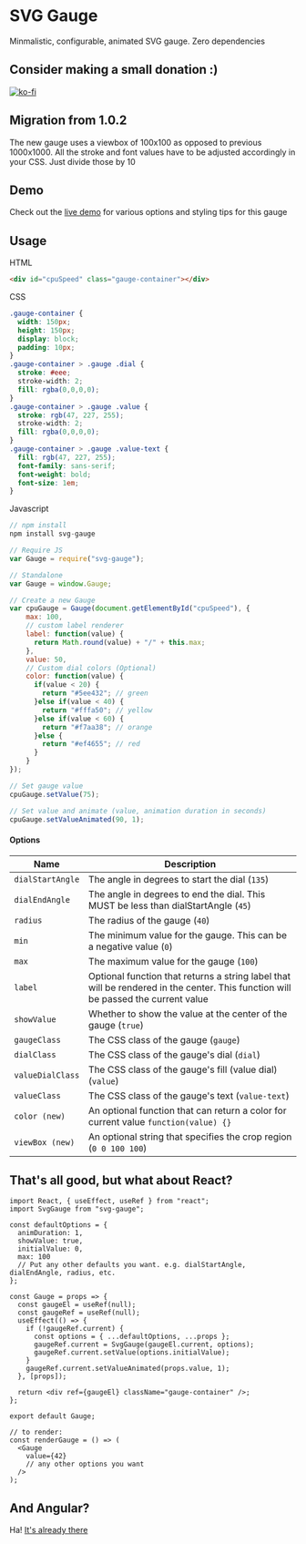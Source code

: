 # SVG Gauge
Minmalistic, configurable, animated SVG gauge. Zero dependencies


## Consider making a small donation :)
[![ko-fi](https://ko-fi.com/img/githubbutton_sm.svg)](https://ko-fi.com/Z8Z01L1TS)


## Migration from 1.0.2

The new gauge uses a viewbox of 100x100 as opposed to previous 1000x1000. All the stroke and font values have to be adjusted accordingly in your CSS. Just divide those by 10


## Demo
Check out the [live demo](http://codepen.io/naikus/pen/BzkoLL) for various options and styling tips for this gauge


## Usage

HTML
```html
<div id="cpuSpeed" class="gauge-container"></div>
```
CSS
```css
.gauge-container {
  width: 150px;
  height: 150px;
  display: block;
  padding: 10px;
}
.gauge-container > .gauge .dial {
  stroke: #eee;
  stroke-width: 2;
  fill: rgba(0,0,0,0);
}
.gauge-container > .gauge .value {
  stroke: rgb(47, 227, 255);
  stroke-width: 2;
  fill: rgba(0,0,0,0);
}
.gauge-container > .gauge .value-text {
  fill: rgb(47, 227, 255);
  font-family: sans-serif;
  font-weight: bold;
  font-size: 1em;
}
```
Javascript
```js
// npm install
npm install svg-gauge

// Require JS
var Gauge = require("svg-gauge");

// Standalone
var Gauge = window.Gauge;

// Create a new Gauge
var cpuGauge = Gauge(document.getElementById("cpuSpeed"), {
    max: 100,
    // custom label renderer
    label: function(value) {
      return Math.round(value) + "/" + this.max;
    },
    value: 50,
    // Custom dial colors (Optional)
    color: function(value) {
      if(value < 20) {
        return "#5ee432"; // green
      }else if(value < 40) {
        return "#fffa50"; // yellow
      }else if(value < 60) {
        return "#f7aa38"; // orange
      }else {
        return "#ef4655"; // red
      }
    }
});

// Set gauge value
cpuGauge.setValue(75);

// Set value and animate (value, animation duration in seconds)
cpuGauge.setValueAnimated(90, 1);

```

#### Options

|      Name            |                  Description                       |
| -------------------- | ------------------------------------------------------------------------------------- |
| ```dialStartAngle``` | The angle in degrees to start the dial (```135```)       |
| ```dialEndAngle```   | The angle in degrees to end the dial. This MUST be less than dialStartAngle (```45```)  |
| ```radius```         | The radius of the gauge (```40```) |
| ```min```            | The minimum value for the gauge. This can be a negative value (```0```)  |
| ```max```            | The maximum value for the gauge (```100```)  |
| ```label```          | Optional function that returns a string label that will be rendered in the center. This function will be passed the current value |
| ```showValue```      | Whether to show the value at the center of the gauge (```true```) |
| ```gaugeClass```     | The CSS class of the gauge (```gauge```) |
| ```dialClass```      | The CSS class of the gauge's dial (```dial```) |
| ```valueDialClass``` | The CSS class of the gauge's fill (value dial) (```value```) |
| ```valueClass```     | The CSS class of the gauge's text (```value-text```) |
| ```color (new)```    | An optional function that can return a color for current value  ```function(value) {}``` |
| ```viewBox (new)```  | An optional string that specifies the crop region (```0 0 100 100```) |



## That's all good, but what about React?
```JSX
import React, { useEffect, useRef } from "react";
import SvgGauge from "svg-gauge";

const defaultOptions = {
  animDuration: 1,
  showValue: true,
  initialValue: 0,
  max: 100
  // Put any other defaults you want. e.g. dialStartAngle, dialEndAngle, radius, etc.
};

const Gauge = props => {
  const gaugeEl = useRef(null);
  const gaugeRef = useRef(null);
  useEffect(() => {
    if (!gaugeRef.current) {
      const options = { ...defaultOptions, ...props };
      gaugeRef.current = SvgGauge(gaugeEl.current, options);
      gaugeRef.current.setValue(options.initialValue);
    }
    gaugeRef.current.setValueAnimated(props.value, 1);
  }, [props]);

  return <div ref={gaugeEl} className="gauge-container" />;
};

export default Gauge;

// to render:
const renderGauge = () => (
  <Gauge
    value={42}
    // any other options you want
  />
);
```

## And Angular?
Ha! [It's already there](https://github.com/mattlewis92/angular-gauge)
